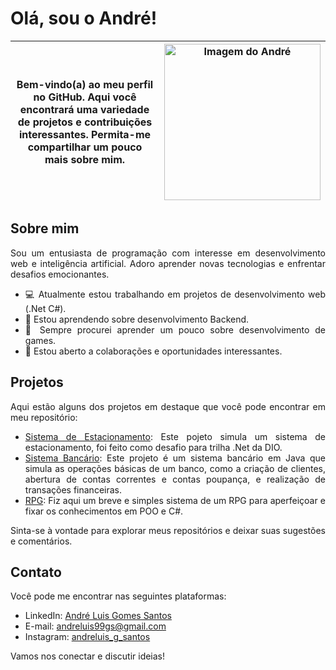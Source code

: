 # Olá, sou o André!

<div style="text-align: justify">

Bem-vindo(a) ao meu perfil no GitHub. Aqui você encontrará uma variedade de projetos e contribuições interessantes. Permita-me compartilhar um pouco mais sobre mim.</div> | <div style="text-align: center"><img src="https://i.ibb.co/9Z4Lp1Z/IMG-20240329-WA0027.jpg" alt="Imagem do André" width="250"></div> |
|---|---|

  ## Sobre mim

Sou um entusiasta de programação com interesse em desenvolvimento web e inteligência artificial. Adoro aprender novas tecnologias e enfrentar desafios emocionantes.

- 💻 Atualmente estou trabalhando em projetos de desenvolvimento web (.Net C#).
- 🌱 Estou aprendendo sobre desenvolvimento Backend.
- 💾 Sempre procurei aprender um pouco sobre desenvolvimento de games.
- 🤝 Estou aberto a colaborações e oportunidades interessantes.


## Projetos

Aqui estão alguns dos projetos em destaque que você pode encontrar em meu repositório:

- [Sistema de Estacionamento](https://github.com/AnLuGo/desafio-de-projeto-estacionamento-dotnet): Este pojeto simula um sistema de estacionamento, foi feito como desafio para trilha .Net da DIO.
- [Sistema Bancário](https://github.com/AnLuGo/BancoDigital): Este projeto é um sistema bancário em Java que simula as operações básicas de um banco, como a criação de clientes, abertura de contas correntes e contas poupança, e realização de transações financeiras.
- [RPG](https://github.com/AnLuGo/Dio_RPG): Fiz aqui um breve e simples sistema de um RPG para aperfeiçoar e fixar os conhecimentos em POO e C#.

Sinta-se à vontade para explorar meus repositórios e deixar suas sugestões e comentários.

## Contato

Você pode me encontrar nas seguintes plataformas:

- LinkedIn: [André Luis Gomes Santos](https://www.linkedin.com/in/andré-luís-gomes-santos-94510b2a3/)
- E-mail: andreluis99gs@gmail.com
- Instagram: [andreluis_g_santos](https://instagram.com/andreluis_g_santos?igshid=MzNlNGNkZWQ4Mg==)

Vamos nos conectar e discutir ideias!
